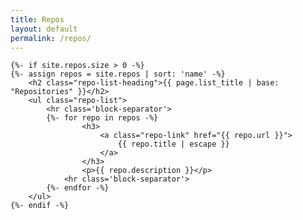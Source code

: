 ```yaml
---
title: Repos
layout: default
permalink: /repos/
---
```


<div class="repos">
  <!-- {%- if page.title -%} -->
  <!--   <h1 class="page-heading">{{ page.title }}</h1> -->
  <!-- {%- endif -%} -->

	{%- if site.repos.size > 0 -%}
	{%- assign repos = site.repos | sort: 'name' -%}
		<h2 class="repo-list-heading">{{ page.list_title | base: "Repositories" }}</h2>
		<ul class="repo-list">
            <hr class='block-separator'>
			{%- for repo in repos -%}
					<h3>
						<a class="repo-link" href="{{ repo.url }}">
							{{ repo.title | escape }}
						</a>
					</h3>
					<p>{{ repo.description }}</p>
                <hr class='block-separator'>
			{%- endfor -%}
		</ul>
	{%- endif -%}

</div>

